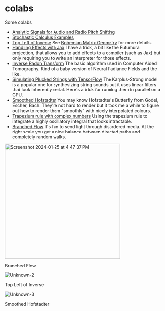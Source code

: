 # colabs
Some colabs

* [Analytic Signals for Audio and Radio Pitch Shifting](https://github.com/dpiponi/colabs/blob/main/Copy_of_Analytic_Signals_for_Audio_and_Radio_pitch_shifting.ipynb)
* [Stochastic Calculus Examples](https://github.com/dpiponi/colabs/blob/main/Copy_of_Stochastic_Calculus_Examples_Shared.ipynb)
* [Top Left of Inverse](https://github.com/dpiponi/colabs/blob/main/Copy_of_Top_Left_of_Inverse.ipynb) See [Bohemian Matrix Geometry](https://arxiv.org/abs/2202.07769) for more details.
* [Handling Effects with Jax](https://github.com/dpiponi/colabs/blob/main/Handling_Effects_with_Jax_(Public_version).ipynb) I have a trick, a bit like the Futumura projection, that allows you to add effects to a compiler (such as Jax) but only requiring you to write an interpreter for those effects.
* [Inverse Radon Transform](https://github.com/dpiponi/colabs/blob/main/Inverse_Radon_transform_using_Tensorflow_derivative_adjoint_trick.ipynb) The basic algorithm used in Computer Aided Tomography. Kind of a baby version of Neural Radiance Fields and the like.
* [Simulating Plucked Strings with TensorFlow](https://github.com/dpiponi/colabs/blob/main/Simulating_Plucked_Strings_with_TensorFlow.ipynb) The Karplus-Strong model is a popular one for synthesizing string sounds but it uses linear filters that look inherently serial. Here's a trick for running them in parallel on a GPU.
* [Smoothed Hofstadter](https://github.com/dpiponi/colabs/blob/main/Smoothed_Hofstadter.ipynb) You may know Hofstadter's Butterfly from Godel, Escher, Bach. They're not hard to render but it took me a while to figure out how to render them "smoothly" with nicely interpolated colours.
* [Trapezium rule with complex numbers](https://github.com/dpiponi/colabs/blob/main/Trapezium_rule_with_complex_numbers.ipynb) Using the trapezium rule to integrate a highly oscillatory integral that looks intractable.
* [Branched Flow](https://github.com/dpiponi/colabs/blob/main/Copy_of_Branched_flow.ipynb) It's fun to send light through disordered media. At the right scale you get a nice balance between directed paths and completely random walks.

<img width="371" alt="Screenshot 2024-01-25 at 4 47 37 PM" src="https://github.com/dpiponi/colabs/assets/174337/d56382f5-3633-4514-bbc4-a330e22d74d0">

Branched Flow

![Unknown-2](https://github.com/dpiponi/colabs/assets/174337/d360040e-c547-4278-9465-179c132a03eb)

Top Left of Inverse

![Unknown-3](https://github.com/dpiponi/colabs/assets/174337/d633eac0-66b6-4647-b563-ffa9fec5f333)

Smoothed Hofstadter
